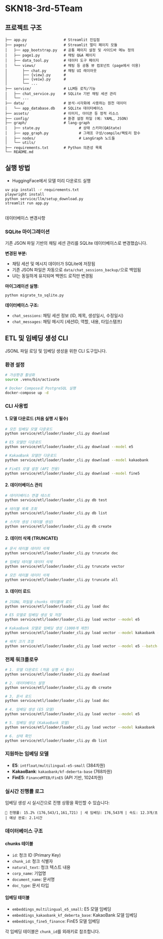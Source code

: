# SKN18-3rd-5Team

## 프로젝트 구조

```text
├── app.py                 # Streamlit 진입점
├── pages/                 # Streamlit 멀티 페이지 모듈
│   ├── app_bootstrap.py   # 공통 페이지 설정 및 사이드바 메뉴 정의
│   ├── page1.py           # 채팅 Q&A 페이지
│   ├── data_tool.py       # 데이터 도구 페이지
│   └── views/             # 채팅 등 공통 뷰 컴포넌트 (page에서 이용)
│       ├── chat.py        # 채팅 UI 레이아웃
│       ├── {view}.py      #
│       ├── {veiw}.py      #
│       └── ...
├── service/               # LLM등 로직/기능
│   ├── chat_service.py    # SQLite 기반 채팅 세션 관리
│   └── ...
├── data/                  # 분석·시각화에 사용하는 원천 데이터
│   └── app_database.db    # SQLite 데이터베이스
├── assets/                # 이미지, 아이콘 등 정적 리소스
├── config/                # 환경 설정 파일 (예: YAML, JSON)
├── graph/                 # lang-graph
│   ├── state.py                  # 상태 스키마(QAState)
│   ├── app_graph.py              # 그래프 구성/compile/팩토리 함수
│   ├── nodes/                    # LangGraph 노드들
│   └── utils/
├── requirements.txt       # Python 의존성 목록
└── README.md
```

## 실행 방법

- HuggingFace에서 모델 미리 다운로드 실행

```bash
uv pip install -r requirements.txt
playwright install
python service/llm/setup_download.py
streamlit run app.py
```

##

데이터베이스 변경사항

### SQLite 마이그레이션

기존 JSON 파일 기반의 채팅 세션 관리를 SQLite 데이터베이스로 변경했습니다.

**변경된 부분:**

- 채팅 세션 및 메시지 데이터가 SQLite에 저장됨
- 기존 JSON 파일은 자동으로 `data/chat_sessions_backup/`으로 백업됨
- UI는 동일하게 유지되며 백엔드 로직만 변경됨

**마이그레이션 실행:**

```bash
python migrate_to_sqlite.py
```

**데이터베이스 구조:**

- `chat_sessions`: 채팅 세션 정보 (ID, 제목, 생성일시, 수정일시)
- `chat_messages`: 채팅 메시지 (세션ID, 역할, 내용, 타임스탬프)

## ETL 및 임베딩 생성 CLI

JSONL 파일 로딩 및 임베딩 생성을 위한 CLI 도구입니다.

### 환경 설정

```bash
# 가상환경 활성화
source .venv/bin/activate

# Docker Compose로 PostgreSQL 실행
docker-compose up -d
```

### CLI 사용법

#### 1. 모델 다운로드 (처음 실행 시 필수)

```bash
# 모든 임베딩 모델 다운로드
python service/etl/loader/loader_cli.py download

# E5 모델만 다운로드
python service/etl/loader/loader_cli.py download --model e5

# KakaoBank 모델만 다운로드
python service/etl/loader/loader_cli.py download --model kakaobank

# FinE5 모델 설정 (API 전용)
python service/etl/loader/loader_cli.py download --model fine5
```

#### 2. 데이터베이스 관리

```bash
# 데이터베이스 연결 테스트
python service/etl/loader/loader_cli.py db test

# 테이블 목록 조회
python service/etl/loader/loader_cli.py db list

# 스키마 생성 (테이블 생성)
python service/etl/loader/loader_cli.py db create
```

#### 2. 데이터 삭제 (TRUNCATE)

```bash
# 문서 테이블 데이터 삭제
python service/etl/loader/loader_cli.py truncate doc

# 임베딩 테이블 데이터 삭제
python service/etl/loader/loader_cli.py truncate vector

# 모든 테이블 데이터 삭제
python service/etl/loader/loader_cli.py truncate all
```

#### 3. 데이터 로드

```bash
# JSONL 파일을 chunks 테이블에 로드
python service/etl/loader/loader_cli.py load doc

# E5 모델로 임베딩 생성 및 저장
python service/etl/loader/loader_cli.py load vector --model e5

# KakaoBank 모델로 임베딩 생성 (1000개 제한)
python service/etl/loader/loader_cli.py load vector --model kakaobank --limit 1000

# 배치 크기 조정
python service/etl/loader/loader_cli.py load vector --model e5 --batch-size 50
```

### 전체 워크플로우

```bash
# 1. 모델 다운로드 (처음 실행 시 필수)
python service/etl/loader/loader_cli.py download

# 2. 데이터베이스 설정
python service/etl/loader/loader_cli.py db create

# 3. 문서 로드
python service/etl/loader/loader_cli.py load doc

# 4. 임베딩 생성 (E5 모델)
python service/etl/loader/loader_cli.py load vector --model e5

# 5. 임베딩 생성 (KakaoBank 모델)
python service/etl/loader/loader_cli.py load vector --model kakaobank

# 6. 상태 확인
python service/etl/loader/loader_cli.py db list
```

### 지원하는 임베딩 모델

- **E5**: `intfloat/multilingual-e5-small` (384차원)
- **KakaoBank**: `kakaobank/kf-deberta-base` (768차원)
- **FinE5**: `FinanceMTEB/FinE5` (API 기반, 1024차원)

### 실시간 진행률 로그

임베딩 생성 시 실시간으로 진행 상황을 확인할 수 있습니다:

```
🔄 진행률: 15.2% (176,543/1,161,721) | 새 임베딩: 176,543개 | 속도: 12.3개/초 | 예상 완료: 2.1시간
```

### 데이터베이스 구조

#### chunks 테이블

- `id`: 청크 ID (Primary Key)
- `chunk_id`: 청크 식별자
- `natural_text`: 청크 텍스트 내용
- `corp_name`: 기업명
- `document_name`: 문서명
- `doc_type`: 문서 타입

#### 임베딩 테이블

- `embeddings_multilingual_e5_small`: E5 모델 임베딩
- `embeddings_kakaobank_kf_deberta_base`: KakaoBank 모델 임베딩
- `embeddings_fine5_finance`: FinE5 모델 임베딩

각 임베딩 테이블은 `chunk_id`를 외래키로 참조합니다.
